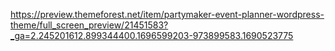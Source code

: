 https://preview.themeforest.net/item/partymaker-event-planner-wordpress-theme/full_screen_preview/21451583?_ga=2.245201612.899344400.1696599203-973899583.1690523775